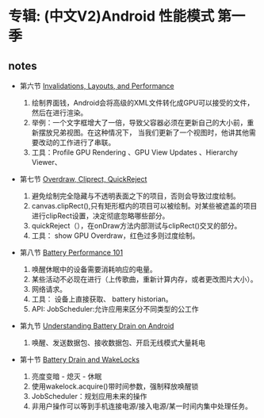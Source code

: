 # 专辑: (中文V2)Android 性能模式 第一季

## notes

  * 第六节 [Invalidations, Layouts, and Performance](http://chinagdg.org/google-videos/?vid=XMTQ5ODk1NTU5Ng==&plid=26876905)
      1. 绘制界面钱，Android会将高级的XML文件转化成GPU可以接受的文件，然后在进行渲染。
      2. 举例：一个文字框增大了一倍，导致父容器必须在更新自己的大小前，重新摆放兄弟视图。在这种情况下，
      当我们更新了一个视图时，他讲其他需要改动的工作进行了串联。
      3. 工具：Profile GPU Rendering 、GPU View Updates 、Hierarchy Viewer、

  * 第七节 [Overdraw, Cliprect, QuickReject](http://chinagdg.org/google-videos/?vid=XMTQ5ODk1NDMxNg==&plid=26876905) 
      1. 避免绘制完全隐藏与不透明表面之下的项目，否则会导致过度绘制。
      2. canvas.clipRect(),只有矩形框内的项目可以被绘制。对某些被遮盖的项目进行clipRect设置，决定彻底忽略哪些部分。
      3. quickReject（），在onDraw方法内部测试与clipRect()交叉的部分。
      4. 工具： show GPU Overdraw，红色过多则过度绘制。

  * 第八节 [Battery Performance 101](http://chinagdg.org/google-videos/?vid=XMTQ5ODk1NjU5Ng==&plid=26876905)
      1. 唤醒休眠中的设备需要消耗响应的电量。
      2. 某些活动不必现在进行（上传歌曲，重新计算内存，或者更改图片大小）。
      3. 网络请求。
      4. 工具： 设备上直接获取、 battery historian。
      5. API: JobScheduler:允许应用来区分不同类型的公工作

  * 第九节 [Understanding Battery Drain on Android](http://chinagdg.org/google-videos/?vid=XMTQ5ODk1NzI4MA==&plid=26876905)
      1.  唤醒、发送数据包、接收数据包、开启无线模式大量耗电

  * 第十节 [Battery Drain and WakeLocks](http://chinagdg.org/google-videos/?vid=XMTQ5ODk1NDgxNg==&plid=26876905)
      1. 亮度变暗 - 熄灭 - 休眠
      2. 使用wakelock.acquire()带时间参数，强制释放唤醒锁
      3. JobScheduler：规划应用未来的操作
      4. 非用户操作可以等到手机连接电源/接入电源/某一时间内集中处理任务。
      
